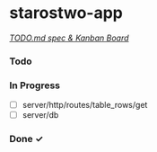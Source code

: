 # starostwo-app

<em>[TODO.md spec & Kanban Board](https://bit.ly/3fCwKfM)</em>

### Todo


### In Progress

- [ ] server/http/routes/table_rows/get  
- [ ] server/db  

### Done ✓


